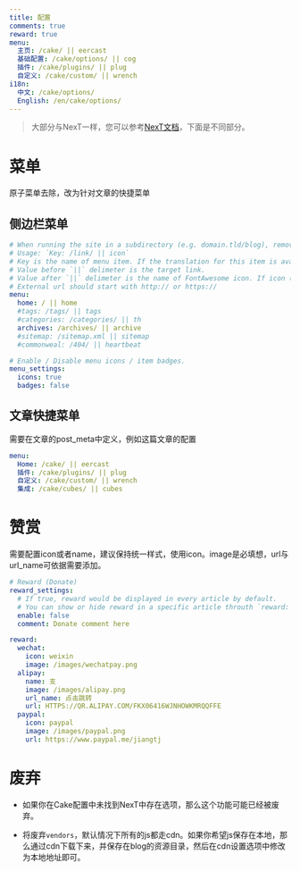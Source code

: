 ```yaml
---
title: 配置
comments: true
reward: true
menu:
  主页: /cake/ || eercast
  基础配置: /cake/options/ || cog
  插件: /cake/plugins/ || plug
  自定义: /cake/custom/ || wrench
i18n:
  中文: /cake/options/
  English: /en/cake/options/
---
```


> 大部分与NexT一样，您可以参考[NexT文档](https://theme-next.org/)，下面是不同部分。

# 菜单

原子菜单去除，改为针对文章的快捷菜单

## 侧边栏菜单

```yaml
# When running the site in a subdirectory (e.g. domain.tld/blog), remove the leading slash from link value (/archives -> archives).
# Usage: `Key: /link/ || icon`
# Key is the name of menu item. If the translation for this item is available, the translated text will be loaded, otherwise the Key name will be used. Key is case-senstive.
# Value before `||` delimeter is the target link.
# Value after `||` delimeter is the name of FontAwesome icon. If icon (with or without delimeter) is not specified, question icon will be loaded.
# External url should start with http:// or https://
menu:
  home: / || home
  #tags: /tags/ || tags
  #categories: /categories/ || th
  archives: /archives/ || archive
  #sitemap: /sitemap.xml || sitemap
  #commonweal: /404/ || heartbeat

# Enable / Disable menu icons / item badges.
menu_settings:
  icons: true
  badges: false
```

## 文章快捷菜单

需要在文章的post_meta中定义，例如这篇文章的配置

```yml
menu:
  Home: /cake/ || eercast
  插件: /cake/plugins/ || plug
  自定义: /cake/custom/ || wrench
  集成: /cake/cubes/ || cubes
```

# 赞赏

需要配置icon或者name，建议保持统一样式，使用icon。image是必填想，url与url_name可依据需要添加。

```yml
# Reward (Donate)
reward_settings:
  # If true, reward would be displayed in every article by default.
  # You can show or hide reward in a specific article throuth `reward: true | false` in Front Matter.
  enable: false
  comment: Donate comment here

reward:
  wechat:
    icon: weixin
    image: /images/wechatpay.png
  alipay:
    name: 支
    image: /images/alipay.png
    url_name: 点击跳转
    url: HTTPS://QR.ALIPAY.COM/FKX06416WJNHOWKMRQQFFE
  paypal:
    icon: paypal
    image: /images/paypal.png
    url: https://www.paypal.me/jiangtj
```

# 废弃

- 如果你在Cake配置中未找到NexT中存在选项，那么这个功能可能已经被废弃。

- 将废弃`vendors`，默认情况下所有的js都走cdn。如果你希望js保存在本地，那么通过cdn下载下来，并保存在blog的资源目录，然后在cdn设置选项中修改为本地地址即可。
